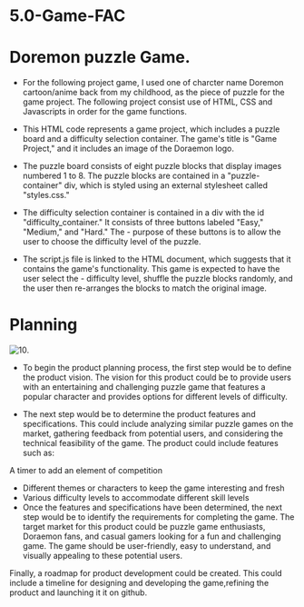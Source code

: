 # 5.0-Game-FAC
# Doremon puzzle Game.
- For the following project game, I used one of charcter name Doremon cartoon/anime back from my childhood, as the piece of puzzle for the game project. The following project consist use of HTML, CSS and Javascripts in order for the game functions.
- This HTML code represents a game project, which includes a puzzle board and a difficulty selection container. The game's title is "Game Project," and it includes an image of the Doraemon logo.

- The puzzle board consists of eight puzzle blocks that display images numbered 1 to 8. The puzzle blocks are contained in a "puzzle-container" div, which is styled     using an external stylesheet called "styles.css."

- The difficulty selection container is contained in a div with the id "difficulty_container." It consists of three buttons labeled "Easy," "Medium," and "Hard." The -   purpose of these buttons is to allow the user to choose the difficulty level of the puzzle.

- The script.js file is linked to the HTML document, which suggests that it contains the game's functionality. This game is expected to have the user select the -       difficulty level, shuffle the puzzle blocks randomly, and the user then re-arranges the blocks to match the original image.


# Planning 
![10](https://user-images.githubusercontent.com/100795708/226334717-3280038c-2038-4860-adb1-6263271957ee.jpg).
- To begin the product planning process, the first step would be to define the product vision. The vision for this product could be to provide users with an entertaining and challenging puzzle game that features a popular character and provides options for different levels of difficulty.

- The next step would be to determine the product features and specifications. This could include analyzing similar puzzle games on the market, gathering feedback from potential users, and considering the technical feasibility of the game. The product could include features such as:

A timer to add an element of competition
- Different themes or characters to keep the game interesting and fresh
- Various difficulty levels to accommodate different skill levels
- Once the features and specifications have been determined, the next step would be to identify the requirements for completing the game. The target market for this product could be puzzle game enthusiasts, Doraemon fans, and casual gamers looking for a fun and challenging game. The game should be user-friendly, easy to understand, and visually appealing to these potential users.

Finally, a roadmap for product development could be created. This could include a timeline for designing and developing the game,refining the product and launching it it on github.
